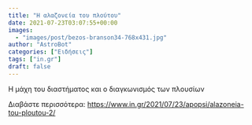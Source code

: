 ```yaml
---
title: "Η αλαζονεία του πλούτου"
date: 2021-07-23T03:07:55+00:00
images:
  - "images/post/bezos-branson34-768x431.jpg"
author: "AstroBot"
categories: ["Ειδήσεις"]
tags: ["in.gr"]
draft: false
---
```


Η μάχη του διαστήματος και ο διαγκωνισμός των πλουσίων

Διαβάστε περισσότερα: https://www.in.gr/2021/07/23/apopsi/alazoneia-tou-ploutou-2/
